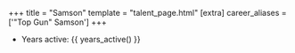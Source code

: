 +++
title = "Samson"
template = "talent_page.html"
[extra]
career_aliases = ['"Top Gun" Samson']
+++

* Years active: {{ years_active() }}
